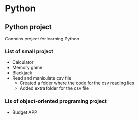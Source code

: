 # Python

## Python project 

Contains project for learning Python.

### List of small project

- Calculator
- Memory game
- Blackjack
- Read and manipulate csv file
  - Created a folder where the code for the csv reading lies
  - Added extra folder for the csv file 

### Lis of object-oriented programing project
- Budget APP